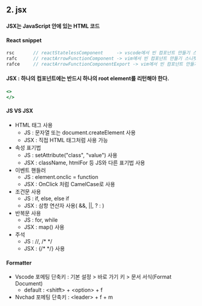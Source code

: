 ## 2. jsx

#### JSX는 JavaScript 안에 있는 HTML 코드

#### React snippet
```jsx
rsc       // reactStatelessComponent     -> vscode에서 빈 컴포넌트 만들기 스니펫
rafc      // reactArrowFunctionComponent -> vim에서 빈 컴포넌트 만들기 스니펫
rafce     // reactArrowFunctionComponentExport -> vim에서 빈 컴포넌트 만들기 스니펫

```

#### JSX : 하나의 컴포넌트에는 반드시 하나의 root element를 리턴해야 한다.
```jsx
<>
</>
```

#### JS VS JSX
- HTML 태그 사용 
  - JS  : 문자열 또는 document.createElement 사용
  - JSX : 직접 HTML 태그처럼 사용 가능
- 속성 표기법
  - JS  : setAttribute("class", "value") 사용
  - JSX : className, htmlFor 등 JS와 다른 표기법 사용
- 이벤트 핸들러
  - JS  : element.onclic = function 
  - JSX : OnClick 처럼 CamelCase로 사용
- 조건문 사용
  - JS  : if, else, else if
  - JSX : 삼항 연산자 사용( &&, ||, ? : )
- 반복문 사용
  - JS  : for, while
  - JSX : map() 사용
- 주석
  - JS  : //, /* */
  - JSX : {/* */} 사용


#### Formatter
- Vscode 포메팅 단축키 : 기본 설정 > 바로 가기 키 > 문서 서식(Format Document)
  - default : \<shitft\> + \<option\> + f
- Nvchad 포메팅 단축키 : \<leader\> + f + m

